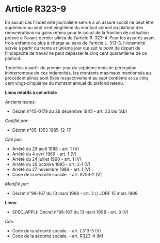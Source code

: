# Article R323-9

En aucun cas l'indemnité journalière servie à un assuré social ne peut être supérieure au sept cent vingtième du montant
annuel du plafond des rémunérations ou gains retenu pour le calcul de la fraction de cotisation prévue à l'avant-dernier
alinéa de l'article R. 323-4. Pour les assurés ayant trois enfants ou plus à charge au sens de l'article L. 313-3,
l'indemnité servie à partir du trente et unième jour qui suit le point de départ de l'incapacité de travail ne peut dépasser
le cinq cent quarantième de ce plafond.

Toutefois à partir du premier jour du septième mois de perception ininterrompue de ces indemnités, les montants maximaux
mentionnés au précédent alinéa sont fixés respectivement au sept centième et au cinq cent vingt-cinquième du montant annuel
du plafond retenu.

**Liens relatifs à cet article**

_Anciens textes_:

  - Décret n°45-0179 du 29 décembre 1945 - art. 33 bis (Ab)

_Codifié par_:

  - Décret n°85-1353 1985-12-17

_Cité par_:

  - Arrêté du 29 avril 1988 - art. 1 (V)
  - Arrêté du 4 avril 1989 - art. 1 (V)
  - Arrêté du 24 juillet 1990 - art. 1 (V)
  - Arrêté du 26 octobre 1995 - art. 2-1 (V)
  - Arrêté du 27 novembre 1986 - art. 1 (V)
  - Code de la sécurité sociale. - art. R753-2 (V)

_Modifié par_:

  - Décret n°98-167 du 13 mars 1998 - art. 2 () JORF 15 mars 1998

**Liens**:

  - SPEC_APPLI: Décret n°98-167 du 13 mars 1998 - art. 3 (V)

_Cite_:

  - Code de la sécurité sociale. - art. L313-3 (V)
  - Code de la sécurité sociale. - art. R323-4 (M)
